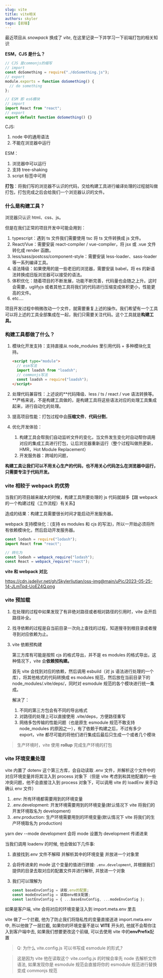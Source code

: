 ```yaml
---
slug: vite
title: vite相关
authors: skyler
tags: [前端]
---
```


最近项目从 _snowpack_ 换成了 _vite_, 在这里记录一下并学习一下前端打包的相关知识

<!-- truncate -->

**ESM，CJS 是什么？**

```jsx
// CJS 是commonjs的缩写
// import
const doSomething = require("./doSomething.js");
// export
module.exports = function doSomething() {
  // do something
};

// ESM 即 es6模块
// import
import React from "react";
// export
export default function doSomething() {}
```

CJS:

1. node 中的通用语法
2. 不能在浏览器中运行

ESM：

1. 浏览器中可以运行
2. 支持 tree-shaking
3. script 标签中可用

**打包**：将我们写的浏览器不认识的代码，交给构建工具进行编译处理的过程就叫做打包，打包完成之后会给我们一个浏览器认识的文件。

### **什么是构建工具？**

浏览器只认识 html、css、js。

但是在我们正常的项目开发中可能会用到：

1. typescript：遇到 ts 文件我们需要使用 tsc 将 ts 文件转换成 js 文件。
2. React/Vue：需要安装 react-compiler / vue-compiler，将 jsx 或 .vue 文件转化成 render 函数。
3. less/sass/postcss/component-style：需要安装 less-loader、sass-loader 等一系列编译工具。
4. 语法降级：如果使用的是一些老旧的浏览器，需要安装 babel，将 es 的新语法转换成旧版浏览器可以接受的语法。
5. 体积优化：随着项目的不断发展，功能不断完善，代码量也会随之上升。这时会需要，uglifyjs 或者其他工具将我们的代码进行压缩变成体积更小，性能更高的文件。
6. etc….

项目开发过程中稍微改动一个文件，就需要重复上述的操作。我们希望有一个工具可以将上述的工具全部集成在一起，我们只需要关注代码。这个工具就是**构建工具。**

### 构建工具都做了什么？

1. 模块化开发支持：支持直接从 node_modules 里引用代码 + 多种模块化支持。

   ```html
   <script type="module">
     // esm写法
     import loadsh from "loadsh";
     // commonjs写法
     const loadsh = require("loadsh");
   </script>
   ```

2. 处理代码兼容性：上述说的**代码降级、less / ts / react / vue 语法转换等。**严格来说，不是构建工具做的，是构建工具将这些语法对应的处理工具集成起来，进行自动化的处理。
3. 提高项目性能：打包过程中会**压缩文件**，**代码分割**，
4. 优化开发体验：
   1. 构建工具会帮我们自动监听文件的变化，当文件发生变化时自动帮你调用对应的集成工具进行打包，让后浏览器重新运行（整个过程叫做热更新，HMR，Hot Module Replacement）
   2. 开发服务器：跨域的问题，

**构建工具让我们可以不用关心生产的代码，也不用关心代码怎么在浏览器中运行，只需要专注于代码开发。**

### vite 相较于 webpack 的优势

当我们的项目越来越大的时候，构建工具所要处理的 js 代码就越多【跟 webpack 的一个构建过程（工作流程）有关系】

造成的结果：构建工具需要很长时间才能启动开发服务器。

webpack 支持模块化：(支持 es modules 和 cjs 的写法)，所以一开始必须将所有依赖模块化，然后启动开发服务器。

```jsx
const lodash = require("lodash");
import React from "react";

// 转化为
const lodash = webpack_require("lodash");
const React = webpack_require("react");
```

**vite 和 webpack 对比**

https://cdn.jsdelivr.net/gh/Skylerliutian/oss-img@main/uPic/2023-05-25-14-JLmTpd-UoEZ4Q.png

### vite 预加载

1. 在处理的过程中如果发现了有非绝对路径或者相对路径的引用时，vite 会开启路径补全。
2. 找寻依赖的过程是自当前目录一次向上查找的过程，知道搜寻到根目录或者搜寻到对应依赖为止。
3. vite 依赖预构建

   第三方库有可能是按照 cjs 的格式导出，并不是 es modules 的格式导出，这种情况下，vite 会**依赖预构建。**

   首先 vite 会找到对应的依赖，然后调用 esbuild（对 js 语法进行处理的一个库），将其他格式的代码转换成 es modules 规范，然后放在当前目录下的 node_modules/.vite/deps/，同时对 esmodule 规范的各个模块进行统一集成。

   解决了：

   1. 不同的第三方包会有不同的导出格式
   2. 对路径的处理上可以直接使用 .vite/deps，方便路径重写
   3. 网络多包传输的性能问题（也是原生 esmodule 规范不敢支持 node_modules 的原因之一），有了依赖于构建之后，不过有多少 export，vite 都尽可能的将他们进行集成后最后只生成一个或者几个模块

> 生产环境时，vite 使用 **rollup** 完成生产环境的打包

### vite 环境变量处理

vite 内置了 dotenv 这个第三方库，会自动读取 .env 文件，并解析这个文件中的对应环境变量并将其注入到 process 对象下（但是 vite 考虑到和其他配置的一些冲突问题，他不会直接注入到 process 对象下，可以调用 vite 的 loadEnv 来手动确认 env 文件）

1. .env: 所有环境都需要用到的环境变量
2. .env.development: 开发环境需要用到的环境变量(默认情况下 vite 将我们的开发环境取名为 development)
3. .env.production: 生产环境需要用到的环境变量(默认情况下 vite 将我们的生产环境取名为 production)

yarn dev --mode development 会将 mode 设置为 development 传递进来

当我们调用 loadenv 的时候, 他会做如下几件事:

1. 直接找到.env 文件不解释 并解析其中的环境变量 并放进一个对象里
2. 会将传进来的 mode 这个变量的值进行拼接: `.env.development`, 并根据我们提供的目录去取对应的配置文件并进行解析, 并放进一个对象
3. 我们可以理解为

   ```js
   const baseEnvConfig = 读取.env的配置;
   const modeEnvConfig = 读取env相关配置;
   const lastEnvConfig = { ...baseEnvConfig, ...modeEnvConfig };
   ```

如果是客户端, vite 会将对应的环境变量注入到 import.meta.env 里去

vite 做了一个拦截, 他为了防止我们将隐私性的变量直接送进 import.meta.env 中, 所以他做了一层拦截, 如果你的环境变量不是以 **VITE** 开头的, 他就不会帮你注入到客户端中去, 如果我们想要更改这个前缀, 可以去使用 vite 中的**envPrefix**配置

> Q: 为什么 vite.config.js 可以书写成 esmodule 的形式,?

> 这是因为 vite 他在读取这个 vite.config.js 的时候会率先 node 去解析文件语法, 如果发现你是 esmodule 规范会直接将你的 esmodule 规范进行替换变成 commonjs 规范
